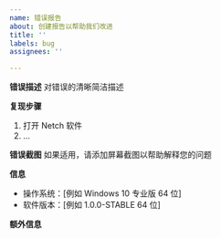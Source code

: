 ```yaml
---
name: 错误报告
about: 创建报告以帮助我们改进
title: ''
labels: bug
assignees: ''

---
```


**错误描述**
对错误的清晰简洁描述

**复现步骤**
1. 打开 Netch 软件
2. ...

**错误截图**
如果适用，请添加屏幕截图以帮助解释您的问题

**信息**
 - 操作系统：[例如 Windows 10 专业版 64 位]
 - 软件版本：[例如 1.0.0-STABLE 64 位]

**额外信息**